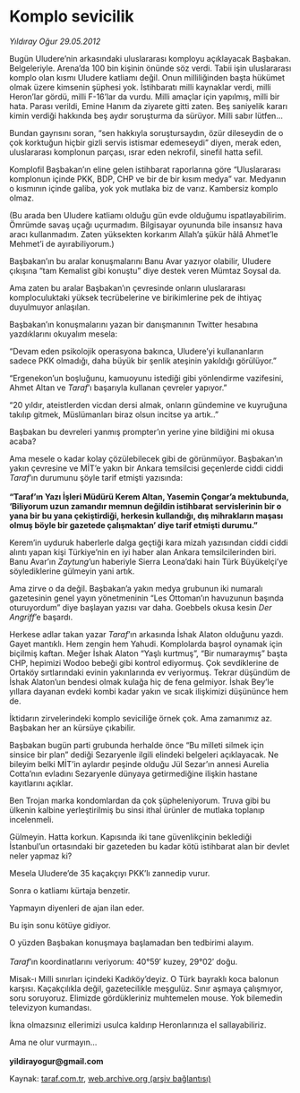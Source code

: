 # Komplo sevicilik

*Yıldıray Oğur 29.05.2012*

<div class="yazi"><p>Bugün Uludere’nin arkasındaki uluslararası komployu açıklayacak Başbakan. Belgeleriyle. Arena’da 100 bin kişinin önünde söz verdi. Tabii işin uluslararası komplo olan kısmı Uludere katliamı değil. Onun milliliğinden başta hükümet olmak üzere kimsenin şüphesi yok. İstihbaratı milli kaynaklar verdi, milli Heron’lar gördü, milli F-16’lar da vurdu. Milli amaçlar için yapılmış, milli bir hata. Parası verildi, Emine Hanım da ziyarete gitti zaten. Beş saniyelik kararı kimin verdiği hakkında beş aydır soruşturma da sürüyor. Milli sabır lütfen...</p>
<p>Bundan gayrısını soran, “sen hakkıyla soruştursaydın, özür dileseydin de o çok korktuğun hiçbir gizli servis istismar edemeseydi” diyen, merak eden, uluslararası komplonun parçası, ısrar eden nekrofil, sinefil hatta sefil. </p>
<p>Komplofil Başbakan’ın eline gelen istihbarat raporlarına göre “Uluslararası komplonun içinde PKK, BDP, CHP ve bir de bir kısım medya” var. Medyanın o kısmının içinde galiba, yok yok mutlaka biz de varız. Kambersiz komplo olmaz. </p>
<p>(Bu arada ben Uludere katliamı olduğu gün evde olduğumu ispatlayabilirim. Ömrümde savaş uçağı uçurmadım. Bilgisayar oyununda bile insansız hava aracı kullanmadım. Zaten yüksekten korkarım Allah’a şükür hâlâ Ahmet’le Mehmet’i de ayırabiliyorum.)</p>
<p>Başbakan’ın bu aralar konuşmalarını Banu Avar yazıyor olabilir, Uludere çıkışına “tam Kemalist gibi konuştu” diye destek veren Mümtaz Soysal da.</p>
<p>Ama zaten bu aralar Başbakan’ın çevresinde onların uluslararası komploculuktaki yüksek tecrübelerine ve birikimlerine pek de ihtiyaç duyulmuyor anlaşılan.</p>
<p>Başbakan’ın konuşmalarını yazan bir danışmanının Twitter hesabına yazdıklarını okuyalım mesela: </p>
<p>“Devam eden psikolojik operasyona bakınca, Uludere’yi kullananların sadece PKK olmadığı, daha büyük bir şenlik ateşinin yakıldığı görülüyor.”</p>
<p>“Ergenekon’un boşluğunu, kamuoyunu istediği gibi yönlendirme vazifesini, Ahmet Altan ve <i>Taraf</i>’ı başarıyla kullanan çevreler yapıyor.”</p>
<p>“20 yıldır, ateistlerden vicdan dersi almak, onların gündemine ve kuyruğuna takılıp gitmek, Müslümanları biraz olsun incitse ya artık..”</p>
<p>Başbakan bu devreleri yanmış prompter’ın yerine yine bildiğini mi okusa acaba? </p>
<p>Ama mesele o kadar kolay çözülebilecek gibi de görünmüyor. Başbakan’ın yakın çevresine ve MİT’e yakın bir Ankara temsilcisi geçenlerde ciddi ciddi <i>Taraf</i>’ın durumunu şöyle tarif etmişti yazısında:<br/><br/><b>“Taraf’ın Yazı İşleri Müdürü Kerem Altan, Yasemin Çongar’a mektubunda, ‘Biliyorum uzun zamandır memnun değildin istihbarat servislerinin bir o yana bir bu yana çekiştirdiği, herkesin kullandığı, dış mihrakların maşası olmuş böyle bir gazetede çalışmaktan’ diye tarif etmişti durumu.”</b></p>
<p>Kerem’in uyduruk haberlerle dalga geçtiği kara mizah yazısından ciddi ciddi alıntı yapan kişi Türkiye’nin en iyi haber alan Ankara temsilcilerinden biri. Banu Avar’ın <i>Zaytung</i>’un haberiyle Sierra Leona’daki hain Türk Büyükelçi’ye söylediklerine gülmeyin yani artık. </p>
<p>Ama zirve o da değil. Başbakan’a yakın medya grubunun iki numaralı gazetesinin genel yayın yönetmeninin “Les Ottoman’ın havuzunun başında oturuyordum” diye başlayan yazısı var daha. Goebbels okusa kesin <i>Der Angriff</i>’e başardı.</p>
<p>Herkese adlar takan yazar <i>Taraf</i>’ın arkasında İshak Alaton olduğunu yazdı. Gayet mantıklı. Hem zengin hem Yahudi. Komplolarda başrol oynamak için biçilmiş kaftan. Meğer İshak Alaton “Yaşlı kurtmuş”, “Bir numaraymış” başta CHP, hepimizi Wodoo bebeği gibi kontrol ediyormuş. Çok sevdiklerine de Ortaköy sırtlarındaki evinin yakınlarında ev veriyormuş. Tekrar düşündüm de İshak Alaton’un bendesi olmak kulağa hiç de fena gelmiyor. İshak Bey’le yıllara dayanan evdeki kombi kadar yakın ve sıcak ilişkimizi düşününce hem de. </p>
<p>İktidarın zirvelerindeki komplo seviciliğe örnek çok. Ama zamanımız az. Başbakan her an kürsüye çıkabilir.</p>
<p>Başbakan bugün parti grubunda herhalde önce “Bu milleti silmek için sinsice bir plan” dediği Sezaryenle ilgili elindeki belgeleri açıklayacak. Ne bileyim belki MİT’in aylardır peşinde olduğu Jül Sezar’ın annesi Aurelia Cotta’nın evladını Sezaryenle dünyaya getirmediğine ilişkin hastane kayıtlarını açıklar. </p>
<p>Ben Trojan marka kondomlardan da çok şüpheleniyorum. Truva gibi bu ülkenin kalbine yerleştirilmiş bu sinsi ithal ürünler de mutlaka toplanıp incelenmeli. </p>
<p>Gülmeyin. Hatta korkun. Kapısında iki tane güvenlikçinin beklediği İstanbul’un ortasındaki bir gazeteden bu kadar kötü istihbarat alan bir devlet neler yapmaz ki?</p>
<p>Mesela Uludere’de 35 kaçakçıyı PKK’lı zannedip vurur.</p>
<p>Sonra o katliamı kürtaja benzetir. </p>
<p>Yapmayın diyenleri de ajan ilan eder.</p>
<p>Bu işin sonu kötüye gidiyor.</p>
<p>O yüzden Başbakan konuşmaya başlamadan ben tedbirimi alayım.<br/><br/><i>Taraf</i>’ın koordinatlarını veriyorum: 40°59′ kuzey, 29°02′ doğu.</p>
<p>Misak-ı Milli sınırları içindeki Kadıköy’deyiz. O Türk bayraklı koca balonun karşısı. Kaçakçılıkla değil, gazetecilikle meşgulüz. Sınır aşmaya çalışmıyor, soru soruyoruz. Elimizde gördükleriniz muhtemelen mouse. Yok bilemedin televizyon kumandası. </p>
<p>İkna olmazsınız ellerimizi usulca kaldırıp Heronlarınıza el sallayabiliriz.</p>
<p>Ama ne olur vurmayın... <br/><br/><b>yildirayogur@gmail.com</b></p>
</div>

Kaynak: [taraf.com.tr](http://www.taraf.com.tr/yildiray-ogur/makale-komplo-sevicilik.htm), [web.archive.org (arşiv bağlantısı)](http://web.archive.org/web/20130709161508/http://www.taraf.com.tr/yildiray-ogur/makale-komplo-sevicilik.htm)
